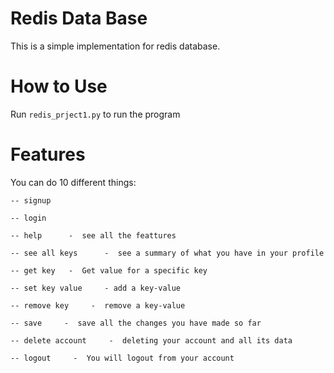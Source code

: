 # Redis Data Base
This is a simple implementation for redis database.

# How to Use
Run ```redis_prject1.py``` to run the program

# Features
You can do 10 different things:

```
-- signup

-- login 

-- help      -  see all the feattures
      
-- see all keys      -  see a summary of what you have in your profile
      
-- get key   -  Get value for a specific key
      
-- set key value     - add a key-value
      
-- remove key     -  remove a key-value

-- save     -  save all the changes you have made so far

-- delete account     -  deleting your account and all its data

-- logout     -  You will logout from your account
```
